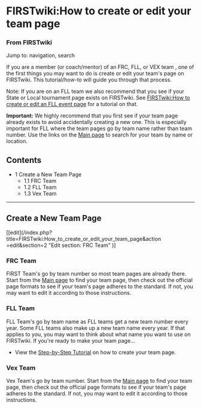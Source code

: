 # FIRSTwiki:How to create or edit your team page

### From FIRSTwiki

Jump to: navigation, search

If you are a member (or coach/mentor) of an FRC, FLL, or VEX team , one of the
first things you may want to do is create or edit your team's page on
FIRSTwiki. This tutorial/how-to will guide you through that process.

Note: If you are on an FLL team we also recommend that you see if your State
or Local tournament page exists on FIRSTwiki. See [FIRSTwiki:How to create or
edit an FLL event
page](/index.php/FIRSTwiki:How_to_create_or_edit_an_FLL_event_page
"FIRSTwiki:How to create or edit an FLL event page" ) for a tutorial on that.

**Important:** We highly recommend that you first see if your team page already exists to avoid accidentally creating a new one. This is especially important for FLL where the team pages go by team name rather than team number. Use the links on the [Main page](/index.php/Main_page "Main page" ) to search for your team by name or location. 

## Contents

  * 1 Create a New Team Page
    * 1.1 FRC Team
    * 1.2 FLL Team
    * 1.3 Vex Team  
---  
  

## Create a New Team Page

[[edit](/index.php?title=FIRSTwiki:How_to_create_or_edit_your_team_page&action
=edit&section=2 "Edit section: FRC Team" )]

### FRC Team

FIRST Team's go by team number so most team pages are already there. Start
from the [Main page](/index.php/Main_page "Main page" ) to find your team
page, then check out the official page formats to see if your team's page
adheres to the standard. If not, you may want to edit it according to those
instructions.


### FLL Team

FLL Team's go by team name as FLL teams get a new team number every year. Some
FLL teams also make up a new team name every year. If that applies to you, you
may want to think about what name you want to use on FIRSTwiki. If you're
ready to make your team page...

  * View the [Step-by-Step Tutorial](/index.php/FIRSTwiki:Create_Team_Page_Tutorial_%28FLL%29 "FIRSTwiki:Create Team Page Tutorial \(FLL\)" ) on how to create your team page. 


### Vex Team

Vex Team's go by team number. Start from the [Main page](/index.php/Main_page
"Main page" ) to find your team page, then check out the official page formats
to see if your team's page adheres to the standard. If not, you may want to
edit it according to those instructions.

